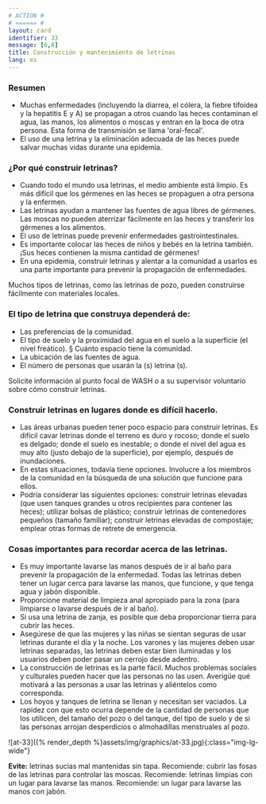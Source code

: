 ```yaml
---
# ACTION #
# ====== #
layout: card
identifier: 33
message: [6,8]
title: Construcción y mantenimiento de letrinas
lang: es
---
```


### Resumen

- Muchas enfermedades (incluyendo la diarrea, el cólera, la fiebre tifoidea y la hepatitis E y A) se propagan a otros cuando las heces contaminan el agua, las manos, los alimentos o moscas y entran en la boca de otra persona. Esta forma de transmisión se llama 'oral-fecal'.
- El uso de una letrina y la eliminación adecuada de las heces puede salvar muchas vidas durante una epidemia.

### ¿Por qué construir letrinas?

- Cuando todo el mundo usa letrinas, el medio ambiente está limpio. Es más difícil que los gérmenes en las heces se propaguen a otra persona y la enfermen.
- Las letrinas ayudan a mantener las fuentes de agua libres de gérmenes. Las moscas no pueden aterrizar fácilmente en las heces y transferir los gérmenes a los alimentos.
- El uso de letrinas puede prevenir enfermedades gastrointestinales.
- Es importante colocar las heces de niños y bebés en la letrina también. ¡Sus heces contienen la misma cantidad de gérmenes!
- En una epidemia, construir letrinas y alentar a la comunidad a usarlos es una parte importante para prevenir la propagación de enfermedades.

Muchos tipos de letrinas, como las letrinas de pozo, pueden construirse fácilmente con materiales locales.

### El tipo de letrina que construya dependerá de:

- Las preferencias de la comunidad.
- El tipo de suelo y la proximidad del agua en el suelo a la superficie (el nivel freático). § Cuánto espacio tiene la comunidad.
- La ubicación de las fuentes de agua.
- El número de personas que usarán la (s) letrina (s).

Solicite información al punto focal de WASH o a su supervisor voluntario sobre cómo construir letrinas.

### Construir letrinas en lugares donde es difícil hacerlo.

- Las áreas urbanas pueden tener poco espacio para construir letrinas. Es difícil cavar letrinas donde el terreno es duro y rocoso; donde el suelo es delgado; donde el suelo es inestable; o donde el nivel del agua es muy alto (justo debajo de la superficie), por ejemplo, después de inundaciones.
- En estas situaciones, todavía tiene opciones. Involucre a los miembros de la comunidad en la búsqueda de una solución que funcione para ellos.
- Podría considerar las siguientes opciones: construir letrinas elevadas (que usen tanques grandes u otros recipientes para contener las heces); utilizar bolsas de plástico; construir letrinas de contenedores pequeños (tamaño familiar); construir letrinas elevadas de compostaje; emplear otras formas de retrete de emergencia.

### Cosas importantes para recordar acerca de las letrinas.

- Es muy importante lavarse las manos después de ir al baño para prevenir la propagación de la enfermedad. Todas las letrinas deben tener un lugar cerca para lavarse las manos, que funcione, y que tenga agua y jabón disponible.
- Proporcione material de limpieza anal apropiado para la zona (para limpiarse o lavarse después de ir al baño).
- Si usa una letrina de zanja, es posible que deba proporcionar tierra para cubrir las heces.
- Asegúrese de que las mujeres y las niñas se sientan seguras de usar letrinas durante el día y la noche. Los varones y las mujeres deben usar letrinas separadas, las letrinas deben estar bien iluminadas y los usuarios deben poder pasar un cerrojo desde adentro.
- La construcción de letrinas es la parte fácil. Muchos problemas sociales y culturales pueden hacer que las personas no las usen. Averigüe qué motivará a las personas a usar las letrinas y aliéntelos como corresponda.
- Los hoyos y tanques de letrina se llenan y necesitan ser vaciados. La rapidez con que esto ocurra depende de la cantidad de personas que los utilicen, del tamaño del pozo o del tanque, del tipo de suelo y de si las personas arrojan desperdicios o almohadillas menstruales al pozo.

![at-33]({% render_depth %}assets/img/graphics/at-33.jpg){:class="img-lg-wide"}

**Evite:** letrinas sucias mal mantenidas sin tapa. 
Recomiende: cubrir las fosas de las letrinas para controlar las moscas.
Recomiende: letrinas limpias con un lugar para lavarse las manos.
Recomiende: un lugar para lavarse las manos con jabón.


